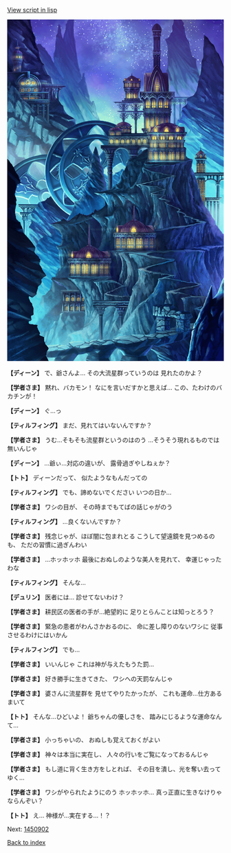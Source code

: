 [View script in lisp](../scripts/1450702.txt)

![004_observatory.png](../images/backgrounds/004_observatory.png)

**【ディーン】**
で、爺さんよ…
その大流星群っていうのは
見れたのかよ？

**【学者さま】**
黙れ、バカモン！
なにを言いだすかと思えば…
この、たわけのバカチンが！

**【ディーン】**
ぐ…っ

**【ティルフィング】**
まだ、見れてはいないんですか？

**【学者さま】**
うむ…そもそも流星群というのはのう
…そうそう現れるものでは無いんじゃ

**【ディーン】**
…爺ぃ…対応の違いが、
露骨過ぎやしねぇか？

**【トト】**
ディーンだって、
似たようなもんだっての

**【ティルフィング】**
でも、諦めないでください
いつの日か…

**【学者さま】**
ワシの目が、
その時までもてばの話じゃがのう

**【ティルフィング】**
…良くないんですか？

**【学者さま】**
残念じゃが、ほぼ闇に包まれとる
こうして望遠鏡を見つめるのも、
ただの習慣に過ぎんわい

**【学者さま】**
…ホッホッホ
最後におぬしのような美人を見れて、
幸運じゃったわな

**【ティルフィング】**
そんな…

**【デュリン】**
医者には…
診せてないわけ？

**【学者さま】**
耕民区の医者の手が…絶望的に
足りとらんことは知っとろう？

**【学者さま】**
緊急の患者がわんさかおるのに、
命に差し障りのないワシに
従事させるわけにはいかん

**【ティルフィング】**
でも…

**【学者さま】**
いいんじゃ
これは神が与えたもうた罰…

**【学者さま】**
好き勝手に生きてきた、
ワシへの天罰なんじゃ

**【学者さま】**
婆さんに流星群を
見せてやりたかったが、
これも運命…仕方あるまいて

**【トト】**
そんな…ひどいよ！
爺ちゃんの優しさを、
踏みにじるような運命なんて…

**【学者さま】**
小っちゃいの、
おぬしも覚えておくがよい

**【学者さま】**
神々は本当に実在し、
人々の行いをご覧になっておるんじゃ

**【学者さま】**
もし道に背く生き方をしとれば、
その目を潰し、光を奪い去ってゆく…

**【学者さま】**
ワシがやられたようにのう
ホッホッホ…
真っ正直に生きなけりゃならんぞい？

**【トト】**
え…
神様が…実在する…！？

Next: [1450902](1450902.md)

[Back to index](index.md)
